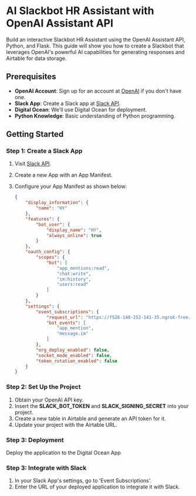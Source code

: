 # AI Slackbot HR Assistant with OpenAI Assistant API

Build an interactive Slackbot HR Assistant using the OpenAI Assistant API, Python, and Flask. This guide will show you how to create a Slackbot that leverages OpenAI's powerful AI capabilities for generating responses and Airtable for data storage.

## Prerequisites

- **OpenAI Account**: Sign up for an account at [OpenAI](https://platform.openai.com/) if you don't have one.
- **Slack App**: Create a Slack app at [Slack API](https://api.slack.com/).
- **Digital Ocean**: We'll use Digital Ocean for deployment.
- **Python Knowledge**: Basic understanding of Python programming.

## Getting Started

### Step 1: Create a Slack App

1. Visit [Slack API](https://api.slack.com/).
2. Create a new App with an App Manifest.
3. Configure your App Manifest as shown below:

    ```json
    {
        "display_information": {
            "name": "HY"
        },
        "features": {
            "bot_user": {
                "display_name": "HY",
                "always_online": true
            }
        },
        "oauth_config": {
            "scopes": {
                "bot": [
                    "app_mentions:read",
                    "chat:write",
                    "im:history",
                    "users:read"
                ]
            }
        },
        "settings": {
            "event_subscriptions": {
                "request_url": "https://f526-148-252-141-35.ngrok-free.app/slack/events",
                "bot_events": [
                    "app_mention",
                    "message.im"
                ]
            },
            "org_deploy_enabled": false,
            "socket_mode_enabled": false,
            "token_rotation_enabled": false
        }
    }
    ```

### Step 2: Set Up the Project

1. Obtain your OpenAI API key.
2. Insert the **SLACK_BOT_TOKEN** and **SLACK_SIGNING_SECRET** into your project.
3. Create a new table in Airtable and generate an API token for it.
4. Update your project with the Airtable URL.

### Step 3: Deployment

Deploy the application to the Digital Ocean App

### Step 3: Integrate with Slack
1. In your Slack App's settings, go to 'Event Subscriptions'.
2. Enter the URL of your deployed application to integrate it with Slack.

